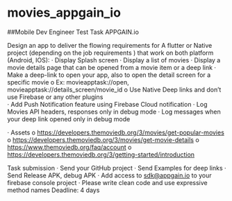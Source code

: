 # movies_appgain_io

##Mobile Dev Engineer Test Task   APPGAIN.io

Design an app to deliver the flowing requirements for A flutter or Native  project (depending on the job requirements )  that work on both platform (Android, IOS):
·   	Display Splash screen
·   	Display a list of movies
·   	Display a movie details page that can be opened from a movie item or a deep link
·   	Make a deep-link to open your app, also to open the detail screen for a specific movie
o   Ex: movieapptask://open, movieapptask://details_screen/movie_id
o   Use Native Deep links and don’t use Firebase or any other plugins  
·   	Add Push Notification feature using Firebase Cloud notification
·   	Log Movies API headers, responses only in debug mode
·   	Log messages when your deep link opened only in debug mode

·   	Assets
o   https://developers.themoviedb.org/3/movies/get-popular-movies
o   https://developers.themoviedb.org/3/movies/get-movie-details
o   https://www.themoviedb.org/faq/account
o   https://developers.themoviedb.org/3/getting-started/introduction


Task submission
·   	Send your GitHub project
·   	Send Examples for deep links
·   	Send Release APK, debug APK
·   	Add access to sdk@appgain.io  to your firebase console project
·   	Please write clean code and use expressive method names
Deadline: 4  days
